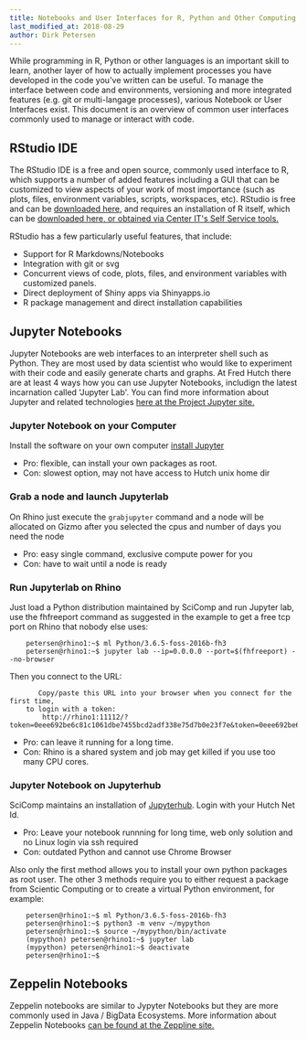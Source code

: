 ```yaml
---
title: Notebooks and User Interfaces for R, Python and Other Computing Languages
last_modified_at: 2018-08-29
author: Dirk Petersen
---
```

While programming in R, Python or other languages is an important skill to learn, another layer of how to actually implement processes you have developed in the code you've written can be useful.  To manage the interface between code and environments, versioning and more integrated features (e.g. git or multi-langage processes), various Notebook or User Interfaces exist.  This document is an overview of common user interfaces commonly used to manage or interact with code.  

## RStudio IDE
The RStudio IDE is a free and open source, commonly used interface to R, which supports a number of added features including a GUI that can be customized to view aspects of your work of most importance (such as plots, files, environment variables, scripts, workspaces, etc).  RStudio is free and can be [downloaded here](https://www.rstudio.com/), and requires an installation of R itself, which can be [downloaded here, or obtained via Center IT's Self Service tools.](https://cran.r-project.org/)

RStudio has a few particularly useful features, that include:
- Support for R Markdowns/Notebooks
- Integration with git or svg
- Concurrent views of code, plots, files, and environment variables with customized panels.  
- Direct deployment of Shiny apps via Shinyapps.io
- R package management and direct installation capabilities

## Jupyter Notebooks

Jupyter Notebooks are web interfaces to an interpreter shell such as Python. They are most used by data scientist who would like to experiment with their code and easily generate charts and graphs. At Fred Hutch there are at least 4 ways how you can use Jupyter Notebooks, includign the latest incarnation called 'Jupyter Lab'.  You can find more information about Jupyter and related technologies [here at the Project Jupyter site.](http://jupyter.org/)

### Jupyter Notebook on your Computer

Install the software on your own computer [install Jupyter](http://jupyter.org/install)

- Pro: flexible, can install your own packages as root.
- Con: slowest option, may not have access to Hutch unix home dir 

### Grab a node and launch Jupyterlab 

On Rhino just execute the `grabjupyter` command and a node will be allocated on Gizmo after you selected the cpus and number of days you need the node

- Pro: easy single command, exclusive compute power for you
- Con: have to wait until a node is ready 

### Run Jupyterlab on Rhino

Just load a Python distribution maintained by SciComp and run Jupyter lab, use the fhfreeport command as suggested in the example to get a free tcp port on Rhino that nobody else uses:

```
    petersen@rhino1:~$ ml Python/3.6.5-foss-2016b-fh3
    petersen@rhino1:~$ jupyter lab --ip=0.0.0.0 --port=$(fhfreeport) --no-browser
```

Then you connect to the URL:
```
       Copy/paste this URL into your browser when you connect for the first time,
    to login with a token:
        http://rhino1:11112/?token=0eee692be6c81c1061dbe7455bcd2adf338e75d7b0e23f7e&token=0eee692be6c81c1061dbe7455bcd2adf338e75d7b0e23f7e
```

- Pro: can leave it running for a long time.
- Con: Rhino is a shared system and job may get killed if you use too many CPU cores.


### Jupyter Notebook on Jupyterhub

SciComp maintains an installation of [Jupyterhub](https://jupyterhub.fhcrc.org/). Login with your Hutch Net Id.

- Pro: Leave your notebook runnning for long time, web only solution and no Linux login via ssh required
- Con: outdated Python and cannot use Chrome Browser 

Also only the first method allows you to install your own python packages as root user. The other 3 methods require you to either request a package from Scientic Computing or to create a virtual Python environment, for example:
```
    petersen@rhino1:~$ ml Python/3.6.5-foss-2016b-fh3
    petersen@rhino1:~$ python3 -m venv ~/mypython
    petersen@rhino1:~$ source ~/mypython/bin/activate
    (mypython) petersen@rhino1:~$ jupyter lab
    (mypython) petersen@rhino1:~$ deactivate
    petersen@rhino1:~$
```

## Zeppelin Notebooks

Zeppelin notebooks are similar to Jypyter Notebooks but they are more commonly used in Java / BigData Ecosystems. More information about Zeppelin Notebooks [can be found at the Zeppline site.](https://zeppelin.apache.org/)
